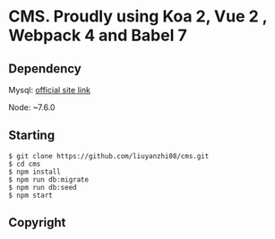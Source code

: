 # CMS. Proudly using Koa 2, Vue 2 , Webpack 4 and Babel 7

## Dependency

Mysql: [official site link](https://www.mysql.com/)

Node: ~7.6.0

## Starting

```
$ git clone https://github.com/liuyanzhi08/cms.git
$ cd cms
$ npm install
$ npm run db:migrate
$ npm run db:seed
$ npm start
```

## Copyright
